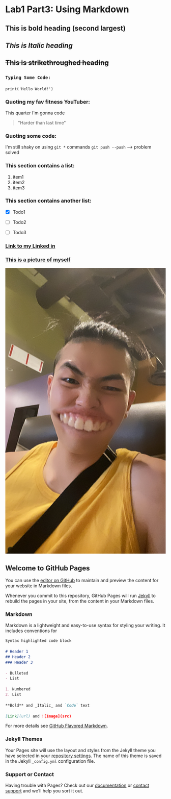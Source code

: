 # Lab1 Part3: Using Markdown

## **This is bold heading (second largest)**
## *This is Italic heading*
## ~~This is strikethroughed heading~~

### `Typing Some Code: `
`print('Hello World!')`

### Quoting my fav fitness YouTuber: 
This quarter I'm gonna code 
  > "Harder than last time"

### Quoting some code:
I'm still shaky on using `git *` commands
`git push --push` --> problem solved

### This section contains a list:
1. item1
2. item2
3. item3

### This section contains another list:
- [x] Todo1
- [ ] Todo2
- [ ] Todo3


### [Link to my Linked in](https://www.linkedin.com/in/kaiyuan-wang-07b9831a4/)
### [This is a picture of myself](232C92F1-0A6F-4F7A-94F6-1396E02676E9.jpeg)
![This is a picture of myself](232C92F1-0A6F-4F7A-94F6-1396E02676E9.jpeg)




## Welcome to GitHub Pages

You can use the [editor on GitHub](https://github.com/kylewang1999/kylewang1999.github.io/edit/main/index.md) to maintain and preview the content for your website in Markdown files.

Whenever you commit to this repository, GitHub Pages will run [Jekyll](https://jekyllrb.com/) to rebuild the pages in your site, from the content in your Markdown files.

### Markdown

Markdown is a lightweight and easy-to-use syntax for styling your writing. It includes conventions for

```markdown
Syntax highlighted code block

# Header 1
## Header 2
### Header 3

- Bulleted
- List

1. Numbered
2. List

**Bold** and _Italic_ and `Code` text

[Link](url) and ![Image](src)
```

For more details see [GitHub Flavored Markdown](https://guides.github.com/features/mastering-markdown/).

### Jekyll Themes

Your Pages site will use the layout and styles from the Jekyll theme you have selected in your [repository settings](https://github.com/kylewang1999/kylewang1999.github.io/settings). The name of this theme is saved in the Jekyll `_config.yml` configuration file.

### Support or Contact

Having trouble with Pages? Check out our [documentation](https://docs.github.com/categories/github-pages-basics/) or [contact support](https://github.com/contact) and we’ll help you sort it out.
